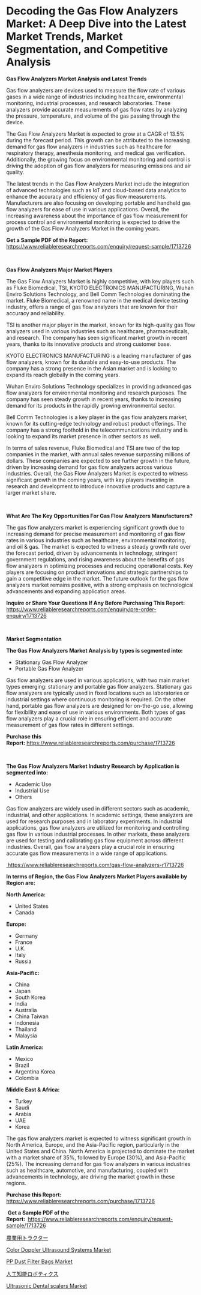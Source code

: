 <p><h1>Decoding the Gas Flow Analyzers Market: A Deep Dive into the Latest Market Trends, Market Segmentation, and Competitive Analysis</h1></p><p><strong>Gas Flow Analyzers Market Analysis and Latest Trends</strong></p>
<p><p>Gas flow analyzers are devices used to measure the flow rate of various gases in a wide range of industries including healthcare, environmental monitoring, industrial processes, and research laboratories. These analyzers provide accurate measurements of gas flow rates by analyzing the pressure, temperature, and volume of the gas passing through the device.</p><p>The Gas Flow Analyzers Market is expected to grow at a CAGR of 13.5% during the forecast period. This growth can be attributed to the increasing demand for gas flow analyzers in industries such as healthcare for respiratory therapy, anesthesia monitoring, and medical gas verification. Additionally, the growing focus on environmental monitoring and control is driving the adoption of gas flow analyzers for measuring emissions and air quality.</p><p>The latest trends in the Gas Flow Analyzers Market include the integration of advanced technologies such as IoT and cloud-based data analytics to enhance the accuracy and efficiency of gas flow measurements. Manufacturers are also focusing on developing portable and handheld gas flow analyzers for ease of use in various applications. Overall, the increasing awareness about the importance of gas flow measurement for process control and environmental monitoring is expected to drive the growth of the Gas Flow Analyzers Market in the coming years.</p></p>
<p><strong>Get a Sample PDF of the Report:&nbsp;</strong> <a href="https://www.reliableresearchreports.com/enquiry/request-sample/1713726">https://www.reliableresearchreports.com/enquiry/request-sample/1713726</a></p>
<p>&nbsp;</p>
<p><strong>Gas Flow Analyzers Major Market Players</strong></p>
<p><p>The Gas Flow Analyzers Market is highly competitive, with key players such as Fluke Biomedical, TSI, KYOTO ELECTRONICS MANUFACTURING, Wuhan Enviro Solutions Technology, and Bell Comm Technologies dominating the market. Fluke Biomedical, a renowned name in the medical device testing industry, offers a range of gas flow analyzers that are known for their accuracy and reliability.</p><p>TSI is another major player in the market, known for its high-quality gas flow analyzers used in various industries such as healthcare, pharmaceuticals, and research. The company has seen significant market growth in recent years, thanks to its innovative products and strong customer base.</p><p>KYOTO ELECTRONICS MANUFACTURING is a leading manufacturer of gas flow analyzers, known for its durable and easy-to-use products. The company has a strong presence in the Asian market and is looking to expand its reach globally in the coming years.</p><p>Wuhan Enviro Solutions Technology specializes in providing advanced gas flow analyzers for environmental monitoring and research purposes. The company has seen steady growth in recent years, thanks to increasing demand for its products in the rapidly growing environmental sector.</p><p>Bell Comm Technologies is a key player in the gas flow analyzers market, known for its cutting-edge technology and robust product offerings. The company has a strong foothold in the telecommunications industry and is looking to expand its market presence in other sectors as well.</p><p>In terms of sales revenue, Fluke Biomedical and TSI are two of the top companies in the market, with annual sales revenue surpassing millions of dollars. These companies are expected to see further growth in the future, driven by increasing demand for gas flow analyzers across various industries. Overall, the Gas Flow Analyzers Market is expected to witness significant growth in the coming years, with key players investing in research and development to introduce innovative products and capture a larger market share.</p></p>
<p>&nbsp;</p>
<p><strong>What Are The Key Opportunities For Gas Flow Analyzers Manufacturers?</strong></p>
<p><p>The gas flow analyzers market is experiencing significant growth due to increasing demand for precise measurement and monitoring of gas flow rates in various industries such as healthcare, environmental monitoring, and oil & gas. The market is expected to witness a steady growth rate over the forecast period, driven by advancements in technology, stringent government regulations, and rising awareness about the benefits of gas flow analyzers in optimizing processes and reducing operational costs. Key players are focusing on product innovations and strategic partnerships to gain a competitive edge in the market. The future outlook for the gas flow analyzers market remains positive, with a strong emphasis on technological advancements and expanding application areas.</p></p>
<p><strong>Inquire or Share Your Questions If Any Before Purchasing This Report:</strong> <a href="https://www.reliableresearchreports.com/enquiry/pre-order-enquiry/1713726">https://www.reliableresearchreports.com/enquiry/pre-order-enquiry/1713726</a></p>
<p>&nbsp;</p>
<p><strong>Market Segmentation</strong></p>
<p><strong>The Gas Flow Analyzers Market Analysis by types is segmented into:</strong></p>
<p><ul><li>Stationary Gas Flow Analyzer</li><li>Portable Gas Flow Analyzer</li></ul></p>
<p><p>Gas flow analyzers are used in various applications, with two main market types emerging: stationary and portable gas flow analyzers. Stationary gas flow analyzers are typically used in fixed locations such as laboratories or industrial settings where continuous monitoring is required. On the other hand, portable gas flow analyzers are designed for on-the-go use, allowing for flexibility and ease of use in various environments. Both types of gas flow analyzers play a crucial role in ensuring efficient and accurate measurement of gas flow rates in different settings.</p></p>
<p><strong>Purchase this Report:&nbsp;</strong><a href="https://www.reliableresearchreports.com/purchase/1713726">https://www.reliableresearchreports.com/purchase/1713726</a></p>
<p>&nbsp;</p>
<p><strong>The Gas Flow Analyzers Market Industry Research by Application is segmented into:</strong></p>
<p><ul><li>Academic Use</li><li>Industrial Use</li><li>Others</li></ul></p>
<p><p>Gas flow analyzers are widely used in different sectors such as academic, industrial, and other applications. In academic settings, these analyzers are used for research purposes and in laboratory experiments. In industrial applications, gas flow analyzers are utilized for monitoring and controlling gas flow in various industrial processes. In other markets, these analyzers are used for testing and calibrating gas flow equipment across different industries. Overall, gas flow analyzers play a crucial role in ensuring accurate gas flow measurements in a wide range of applications.</p></p>
<p><a href="https://www.reliableresearchreports.com/gas-flow-analyzers-r1713726">&nbsp;https://www.reliableresearchreports.com/gas-flow-analyzers-r1713726</a></p>
<p><strong>In terms of Region, the Gas Flow Analyzers Market Players available by Region are:</strong></p>
<p>
    <p> <strong> North America: </strong>
        <ul>
            <li>United States</li>
            <li>Canada</li>
        </ul>
        </p> 
    <p> <strong> Europe: </strong>
        <ul>
            <li>Germany</li>
            <li>France</li>
            <li>U.K.</li>
            <li>Italy</li>
            <li>Russia</li>
        </ul>
        </p> 
    <p> <strong> Asia-Pacific: </strong>
        <ul>
            <li>China</li>
            <li>Japan</li>
            <li>South Korea</li>
            <li>India</li>
            <li>Australia</li>
            <li>China Taiwan</li>
            <li>Indonesia</li>
            <li>Thailand</li>
            <li>Malaysia</li>
        </ul>
        </p> 
    <p> <strong> Latin America: </strong>
        <ul>
            <li>Mexico</li>
            <li>Brazil</li>
            <li>Argentina Korea</li>
            <li>Colombia</li>
        </ul>
        </p> 
    <p> <strong> Middle East & Africa: </strong>
        <ul>
            <li>Turkey</li>
            <li>Saudi</li>
            <li>Arabia</li>
            <li>UAE</li>
            <li>Korea</li>
        </ul>
    </p>
    </p>
<p><p>The gas flow analyzers market is expected to witness significant growth in North America, Europe, and the Asia-Pacific region, particularly in the United States and China. North America is projected to dominate the market with a market share of 35%, followed by Europe (30%), and Asia-Pacific (25%). The increasing demand for gas flow analyzers in various industries such as healthcare, automotive, and manufacturing, coupled with advancements in technology, are driving the market growth in these regions.</p></p>
<p><strong>Purchase this Report: </strong><a href="https://www.reliableresearchreports.com/purchase/1713726">https://www.reliableresearchreports.com/purchase/1713726</a></p>
<p>&nbsp;<strong>Get a Sample PDF of the Report:&nbsp;&nbsp;</strong><a href="https://www.reliableresearchreports.com/enquiry/request-sample/1713726">https://www.reliableresearchreports.com/enquiry/request-sample/1713726</a></p>
<p><strong></strong></p>
<p><p><a href="https://github.com/marbadji/Market-Research-Report-List-1/blob/main/526721950851.md">農業用トラクター</a></p><p><a href="https://github.com/josesg55/Market-Research-Report-List-2/blob/main/color-doppler-ultrasound-systems-market.md">Color Doppler Ultrasound Systems Market</a></p><p><a href="https://issuu.com/reportprime-2/docs/pp-dust-filter-bags-market-size-2030.pptx">PP Dust Filter Bags Market</a></p><p><a href="https://github.com/KaydenJohns1964/Market-Research-Report-List-1/blob/main/792534150852.md">人工知能ロボティクス</a></p><p><a href="https://github.com/mancsybtousav/Market-Research-Report-List-2/blob/main/ultrasonic-dental-scalers-market.md">Ultrasonic Dental scalers Market</a></p></p>